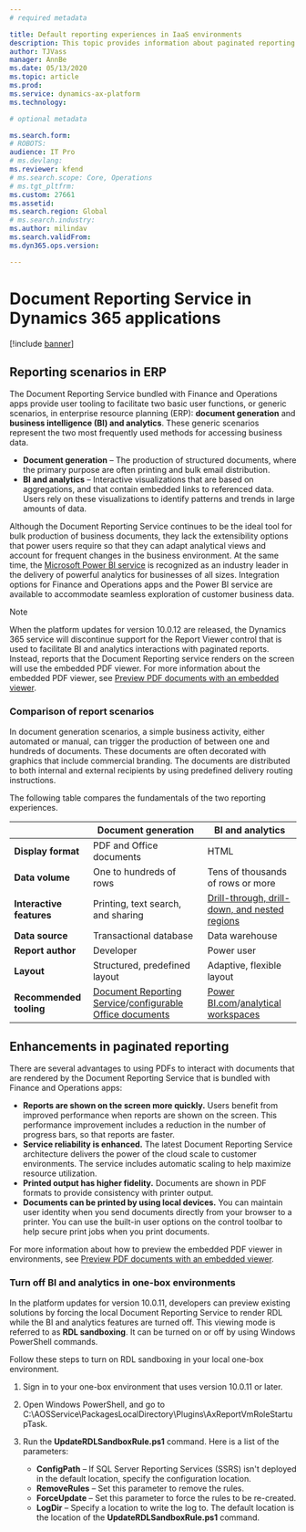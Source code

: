 ```yaml
---
# required metadata

title: Default reporting experiences in IaaS environments
description: This topic provides information about paginated reporting in Finance and Operations apps.
author: TJVass
manager: AnnBe
ms.date: 05/13/2020
ms.topic: article
ms.prod: 
ms.service: dynamics-ax-platform
ms.technology: 

# optional metadata

ms.search.form: 
# ROBOTS: 
audience: IT Pro
# ms.devlang: 
ms.reviewer: kfend
# ms.search.scope: Core, Operations
# ms.tgt_pltfrm: 
ms.custom: 27661
ms.assetid: 
ms.search.region: Global
# ms.search.industry: 
ms.author: milindav
ms.search.validFrom: 
ms.dyn365.ops.version: 

---
```


# Document Reporting Service in Dynamics 365 applications

[!include [banner](../includes/banner.md)]

## Reporting scenarios in ERP

The Document Reporting Service bundled with Finance and Operations apps provide user tooling to facilitate two basic user functions, or generic scenarios, in enterprise resource planning (ERP): **document generation** and **business intelligence (BI) and analytics**. These generic scenarios represent the two most frequently used methods for accessing business data.

- **Document generation** – The production of structured documents, where the primary purpose are often printing and bulk email distribution.
- **BI and analytics** – Interactive visualizations that are based on aggregations, and that contain embedded links to referenced data. Users rely on these visualizations to identify patterns and trends in large amounts of data.

Although the Document Reporting Service continues to be the ideal tool for bulk production of business documents, they lack the extensibility options that power users require so that they can adapt analytical views and account for frequent changes in the business environment. At the same time, the [Microsoft Power BI service](https://docs.microsoft.com/power-bi/fundamentals/power-bi-overview) is recognized as an industry leader in the delivery of powerful analytics for businesses of all sizes. Integration options for Finance and Operations apps and the Power BI service are available to accommodate seamless exploration of customer business data.

> [!NOTE]
> When the platform updates for version 10.0.12 are released, the Dynamics 365 service will discontinue support for the Report Viewer control that is used to facilitate BI and analytics interactions with paginated reports. Instead, reports that the Document Reporting service renders on the screen will use the embedded PDF viewer. For more information about the embedded PDF viewer, see [Preview PDF documents with an embedded viewer](preview-pdf-documents.md).

### Comparison of report scenarios

In document generation scenarios, a simple business activity, either automated or manual, can trigger the production of between one and hundreds of documents. These documents are often decorated with graphics that include commercial branding. The documents are distributed to both internal and external recipients by using predefined delivery routing instructions.

The following table compares the fundamentals of the two reporting experiences.

|                          | Document generation | BI and analytics |
|--------------------------|---------|------------------|
| **Display format**       | PDF and Office documents | HTML |
| **Data volume**          | One to hundreds of rows | Tens of thousands of rows or more |
| **Interactive features** | Printing, text search, and sharing | [Drill-through, drill-down, and nested regions](https://docs.microsoft.com/sql/reporting-services/report-design/drillthrough-drilldown-subreports-and-nested-data-regions?view=sql-server-ver15) |
| **Data source**          | Transactional database | Data warehouse |
| **Report author**        | Developer | Power user |
| **Layout**               | Structured, predefined layout | Adaptive, flexible layout |
| **Recommended tooling**  | [Document Reporting Service](document-reporting-services.md)/[configurable Office documents](general-electronic-reporting.md) | [Power BI.com](power-bi-integration.md)/[analytical workspaces](embed-power-bi-workspaces.md) |

## Enhancements in paginated reporting

There are several advantages to using PDFs to interact with documents that are rendered by the Document Reporting Service that is bundled with Finance and Operations apps:

- **Reports are shown on the screen more quickly.** Users benefit from improved performance when reports are shown on the screen. This performance improvement includes a reduction in the number of progress bars, so that reports are faster.
- **Service reliability is enhanced.** The latest Document Reporting Service architecture delivers the power of the cloud scale to customer environments. The service includes automatic scaling to help maximize resource utilization.
- **Printed output has higher fidelity.** Documents are shown in PDF formats to provide consistency with printer output.
- **Documents can be printed by using local devices.** You can maintain user identity when you send documents directly from your browser to a printer. You can use the built-in user options on the control toolbar to help secure print jobs when you print documents.

For more information about how to preview the embedded PDF viewer in environments, see [Preview PDF documents with an embedded viewer](preview-pdf-documents.md).

### Turn off BI and analytics in one-box environments

In the platform updates for version 10.0.11, developers can preview existing solutions by forcing the local Document Reporting Service to render RDL while the BI and analytics features are turned off. This viewing mode is referred to as **RDL sandboxing**. It can be turned on or off by using Windows PowerShell commands.

Follow these steps to turn on RDL sandboxing in your local one-box environment.

1. Sign in to your one-box environment that uses version 10.0.11 or later.
2. Open Windows PowerShell, and go to C:\AOSService\PackagesLocalDirectory\Plugins\AxReportVmRoleStartupTask\.
3. Run the **UpdateRDLSandboxRule.ps1** command. Here is a list of the parameters:

    - **ConfigPath** – If SQL Server Reporting Services (SSRS) isn't deployed in the default location, specify the configuration location.
    - **RemoveRules** – Set this parameter to remove the rules.
    - **ForceUpdate** – Set this parameter to force the rules to be re-created.
    - **LogDir** – Specify a location to write the log to. The default location is the location of the **UpdateRDLSandboxRule.ps1** command.
